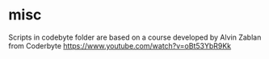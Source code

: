 # misc

Scripts in codebyte folder are based on a course developed by Alvin Zablan from Coderbyte
https://www.youtube.com/watch?v=oBt53YbR9Kk
